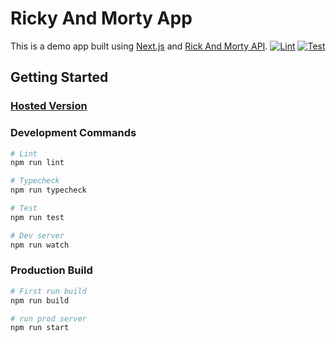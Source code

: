 # Ricky And Morty App

This is a demo app built using [Next.js](https://nextjs.org/) and [Rick And Morty API](https://rickandmortyapi.com/).
[![Lint](https://github.com/rubimayank/rick-morty/actions/workflows/lint.yml/badge.svg)](https://github.com/rubimayank/rick-morty/actions/workflows/lint.yml)
[![Test](https://github.com/rubimayank/rick-morty/actions/workflows/npm-test.yml/badge.svg)](https://github.com/rubimayank/rick-morty/actions/workflows/npm-test.yml)

## Getting Started

### [Hosted Version](https://rick-morty-gamma.vercel.app/)

### Development Commands

```bash
# Lint
npm run lint

# Typecheck
npm run typecheck

# Test
npm run test

# Dev server
npm run watch
```

### Production Build

```bash
# First run build
npm run build

# run prod server
npm run start
```
